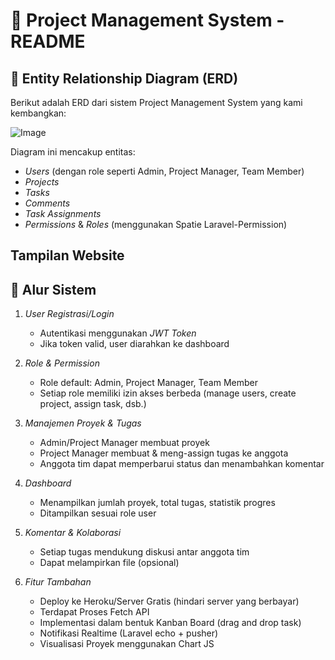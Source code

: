 
# 📁 Project Management System - README

## 🧩 Entity Relationship Diagram (ERD)

Berikut adalah ERD dari sistem Project Management System yang kami kembangkan:

![Image](https://github.com/user-attachments/assets/8e6528b9-11f2-477e-ab2d-2f5e2a2b2ca6)

Diagram ini mencakup entitas:
- *Users* (dengan role seperti Admin, Project Manager, Team Member)
- *Projects*
- *Tasks*
- *Comments*
- *Task Assignments*
- *Permissions* & *Roles* (menggunakan Spatie Laravel-Permission)

## Tampilan Website



## 🔄 Alur Sistem

1. *User Registrasi/Login*  
   - Autentikasi menggunakan *JWT Token*
   - Jika token valid, user diarahkan ke dashboard

2. *Role & Permission*  
   - Role default: Admin, Project Manager, Team Member  
   - Setiap role memiliki izin akses berbeda (manage users, create project, assign task, dsb.)

3. *Manajemen Proyek & Tugas*  
   - Admin/Project Manager membuat proyek
   - Project Manager membuat & meng-assign tugas ke anggota
   - Anggota tim dapat memperbarui status dan menambahkan komentar

4. *Dashboard*  
   - Menampilkan jumlah proyek, total tugas, statistik progres
   - Ditampilkan sesuai role user

5. *Komentar & Kolaborasi*  
   - Setiap tugas mendukung diskusi antar anggota tim
   - Dapat melampirkan file (opsional)

6. *Fitur Tambahan*  
   - Deploy ke Heroku/Server Gratis (hindari server yang berbayar)
   - Terdapat Proses Fetch API
   - Implementasi dalam bentuk Kanban Board (drag and drop task)
   - Notifikasi Realtime (Laravel echo + pusher)
   - Visualisasi Proyek menggunakan Chart JS
